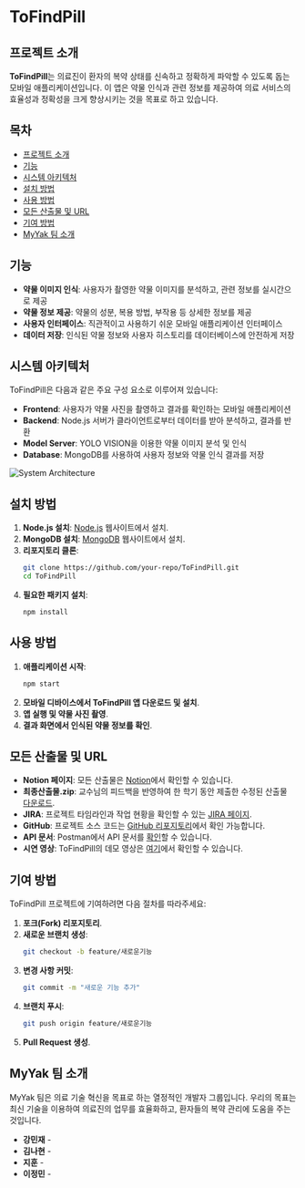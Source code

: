 # ToFindPill

## 프로젝트 소개
**ToFindPill**는 의료진이 환자의 복약 상태를 신속하고 정확하게 파악할 수 있도록 돕는 모바일 애플리케이션입니다. 이 앱은 약물 인식과 관련 정보를 제공하여 의료 서비스의 효율성과 정확성을 크게 향상시키는 것을 목표로 하고 있습니다.

## 목차
- [프로젝트 소개](#프로젝트-소개)
- [기능](#기능)
- [시스템 아키텍처](#시스템-아키텍처)
- [설치 방법](#설치-방법)
- [사용 방법](#사용-방법)
- [모든 산출물 및 URL](#모든-산출물-및-url)
- [기여 방법](#기여-방법)
- [MyYak 팀 소개](#myyak-팀-소개)

## 기능
- **약물 이미지 인식**: 사용자가 촬영한 약물 이미지를 분석하고, 관련 정보를 실시간으로 제공
- **약물 정보 제공**: 약물의 성분, 복용 방법, 부작용 등 상세한 정보를 제공
- **사용자 인터페이스**: 직관적이고 사용하기 쉬운 모바일 애플리케이션 인터페이스
- **데이터 저장**: 인식된 약물 정보와 사용자 히스토리를 데이터베이스에 안전하게 저장

## 시스템 아키텍처
ToFindPill은 다음과 같은 주요 구성 요소로 이루어져 있습니다:

- **Frontend**: 사용자가 약물 사진을 촬영하고 결과를 확인하는 모바일 애플리케이션
- **Backend**: Node.js 서버가 클라이언트로부터 데이터를 받아 분석하고, 결과를 반환
- **Model Server**: YOLO VISION을 이용한 약물 이미지 분석 및 인식
- **Database**: MongoDB를 사용하여 사용자 정보와 약물 인식 결과를 저장

![System Architecture](images/system_architecture.png)

## 설치 방법
1. **Node.js 설치**: [Node.js](https://nodejs.org) 웹사이트에서 설치.
2. **MongoDB 설치**: [MongoDB](https://www.mongodb.com) 웹사이트에서 설치.
3. **리포지토리 클론**:
    ```bash
    git clone https://github.com/your-repo/ToFindPill.git
    cd ToFindPill
    ```
4. **필요한 패키지 설치**:
    ```bash
    npm install
    ```

## 사용 방법
1. **애플리케이션 시작**:
    ```bash
    npm start
    ```
2. **모바일 디바이스에서 ToFindPill 앱 다운로드 및 설치**.
3. **앱 실행 및 약물 사진 촬영**.
4. **결과 화면에서 인식된 약물 정보를 확인**.

## 모든 산출물 및 URL
- **Notion 페이지**: 모든 산출물은 [Notion](https://acelab-welcome-docs.notion.site/93af934c5e3a40d9a3a321c4cd68e47f?pvs=4)에서 확인할 수 있습니다.
- **최종산출물.zip**: 교수님의 피드백을 반영하여 한 학기 동안 제출한 수정된 산출물 [다운로드](https://acelab-welcome-docs.notion.site/93af934c5e3a40d9a3a321c4cd68e47f?pvs=4).
- **JIRA**: 프로젝트 타임라인과 작업 현황을 확인할 수 있는 [JIRA 페이지](https://hanyang-team-myyak.atlassian.net/jira/software/projects/TFP/boards/1/timeline).
- **GitHub**: 프로젝트 소스 코드는 [GitHub 리포지토리](https://github.com/ToFindPill)에서 확인 가능합니다.
- **API 문서**: Postman에서 API 문서를 [확인](https://documenter.getpostman.com/view/35312530/2sA3XJkQGG#af7bf4fd-8223-46b8-b159-9cee17417e38)할 수 있습니다.
- **시연 영상**: ToFindPill의 데모 영상은 [여기](https://drive.google.com/file/d/1vfltQ23fjjwnockom5ljljJHykYkm9DI/view?usp=drive_link)에서 확인할 수 있습니다.

## 기여 방법
ToFindPill 프로젝트에 기여하려면 다음 절차를 따라주세요:

1. **포크(Fork) 리포지토리**.
2. **새로운 브랜치 생성**:
    ```bash
    git checkout -b feature/새로운기능
    ```
3. **변경 사항 커밋**:
    ```bash
    git commit -m "새로운 기능 추가"
    ```
4. **브랜치 푸시**:
    ```bash
    git push origin feature/새로운기능
    ```
5. **Pull Request 생성**.
## MyYak 팀 소개
MyYak 팀은 의료 기술 혁신을 목표로 하는 열정적인 개발자 그룹입니다. 우리의 목표는 최신 기술을 이용하여 의료진의 업무를 효율화하고, 환자들의 복약 관리에 도움을 주는 것입니다.

- **강민재** - 
- **김나현** - 
- **지훈** - 
- **이정민** -



